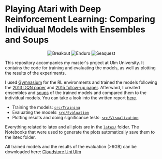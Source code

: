 # Playing Atari with Deep Reinforcement Learning: Comparing Individual Models with Ensembles and Soups

<center>

![Breakout](https://gymnasium.farama.org/_images/breakout.gif)
![Enduro](https://gymnasium.farama.org/_images/enduro.gif)
![Seaquest](https://gymnasium.farama.org/_images/seaquest.gif)

</center>

This repository accompanies my master's project at Ulm University. It contains the code for training and evaluating 
the models, as well as plotting the results of the experiments.

I used [Gymnasium](https://gymnasium.farama.org/index.html) for the RL environments and trained the 
models following the [2013 DQN paper](https://arxiv.org/abs/1312.5602) and 
[2015 follow-up paper](https://training.incf.org/sites/default/files/2023-05/Human-level%20control%20through%20deep%20reinforcement%20learning.pdf).
Afterward, I created ensembles and [soups](https://proceedings.mlr.press/v162/wortsman22a.html) of the trained models and compared them
to the individual models. You can take a look into the written report [here](latex/DeepReinforcementLearning.pdf).

- Training the models: [`src/Training`](src/Training)
- Evaluating the models: [`src/Evaluation`](src/Evaluation)
- Plotting results and doing significance tests: [`src/Visualization`](src/Visualization)

Everything related to latex and all plots are in the [`latex/`](latex) folder. The Notebooks that were used to generate
the plots automatically save them to the latex folder.

All trained models and the results of the evaluation (>9GB) can be downloaded here: 
[Cloudstore Uni Ulm](https://cloudstore.uni-ulm.de/s/3fNHPR2kQowbdjz)
